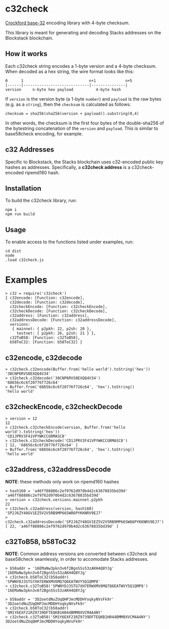 # c32check

[Crockford base-32](https://en.wikipedia.org/wiki/Base32#Crockford's_Base32) encoding library
with 4-byte checksum.

This library is meant for generating and decoding Stacks addresses on the
Blockstack blockchain.

## How it works

Each c32check string encodes a 1-byte version and a 4-byte checksum.  When
decoded as a hex string, the wire format looks like this:

```
0      1                             n+1             n+5
|------|-----------------------------|---------------|
version     n-byte hex payload          4-byte hash
```

If `version` is the version byte (a 1-byte `number`) and `payload` is the raw 
bytes (e.g. as a `string`), then the `checksum` is calculated as follows:

```
checksum = sha256(sha256(version + payload)).substring(0,4)
```

In other words, the checksum is the first four bytes of the
double-sha256 of the bytestring concatenation of the `version` and `payload`.
This is similar to base58check encoding, for example.

## c32 Addresses

Specific to Blockstack, the Stacks blockchain uses c32-encoded public key
hashes as addresses.  Specifically, a **c32check address** is a c32check-encoded
ripemd160 hash.

## Installation

To build the c32check library, run:

```
npm i
npm run build
```

## Usage

To enable access to the functions listed under examples, run:

```
cd dist
node
.load c32check.js
```

# Examples

```
> c32 = require('c32check')
{ c32encode: [Function: c32encode],
  c32decode: [Function: c32decode],
  c32checkEncode: [Function: c32checkEncode],
  c32checkDecode: [Function: c32checkDecode],
  c32address: [Function: c32address],
  c32addressDecode: [Function: c32addressDecode],
  versions: 
   { mainnet: { p2pkh: 22, p2sh: 20 },
     testnet: { p2pkh: 26, p2sh: 21 } },
  c32ToB58: [Function: c32ToB58],
  b58ToC32: [Function: b58ToC32] }
```

## c32encode, c32decode

```
> c32check.c32encode(Buffer.from('hello world').toString('hex'))
'38CNP6RVS0EXQQ4V34'
> c32check.c32decode('38CNP6RVS0EXQQ4V34')
'68656c6c6f20776f726c64'
> Buffer.from('68656c6c6f20776f726c64', 'hex').toString()
'hello world'
```

## c32checkEncode, c32checkDecode

```
> version = 12
12
> c32check.c32checkEncode(version, Buffer.from('hello world').toString('hex'))
'CD1JPRV3F41VPYWKCCGRMASC8'
> c32check.c32checkDecode('CD1JPRV3F41VPYWKCCGRMASC8')
[ 12, '68656c6c6f20776f726c64' ] 
> Buffer.from('68656c6c6f20776f726c64', 'hex').toString()
'hello world'
```

## c32address, c32addressDecode

**NOTE**: these methods only work on ripemd160 hashes

```
> hash160 = 'a46ff88886c2ef9762d970b4d2c63678835bd39d'
'a46ff88886c2ef9762d970b4d2c63678835bd39d'
> version = c32check.versions.mainnet.p2pkh
22
> c32check.c32address(version, hash160)
'SP2J6ZY48GV1EZ5V2V5RB9MP66SW86PYKKNRV9EJ7'
> c32check.c32addressDecode('SP2J6ZY48GV1EZ5V2V5RB9MP66SW86PYKKNRV9EJ7')
[ 22, 'a46ff88886c2ef9762d970b4d2c63678835bd39d' ]
```

## c32ToB58, b58ToC32

**NOTE**: Common address versions are converted between c32check
and base58check seamlessly, in order to accomodate Stacks addresses.

```
> b58addr = '16EMaNw3pkn3v6f2BgnSSs53zAKH4Q8YJg'
'16EMaNw3pkn3v6f2BgnSSs53zAKH4Q8YJg'
> c32check.b58ToC32(b58addr)
'SPWNYDJ3STG7XH7ERWXMV6MQ7Q6EATWVY5Q1QMP8'
> c32check.c32ToB58('SPWNYDJ3STG7XH7ERWXMV6MQ7Q6EATWVY5Q1QMP8')
'16EMaNw3pkn3v6f2BgnSSs53zAKH4Q8YJg'
```
```
> b58addr = '3D2oetdNuZUqQHPJmcMDDHYoqkyNVsFk9r'
'3D2oetdNuZUqQHPJmcMDDHYoqkyNVsFk9r'
> c32check.b58ToC32(b58addr)
'SM1Y6EXF21RZ9739DFTEQKB1H044BMM0XVCM4A4NY'
> c32check.c32ToB58('SM1Y6EXF21RZ9739DFTEQKB1H044BMM0XVCM4A4NY')
3D2oetdNuZUqQHPJmcMDDHYoqkyNVsFk9r'
```
